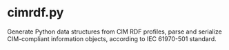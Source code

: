 # cimrdf.py
Generate Python data structures from CIM RDF profiles, parse and serialize CIM-compliant information objects, according to IEC 61970-501 standard.
